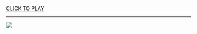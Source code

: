 
<a href="https://premium76.site?title=football_nfl_games_unblocked&ref=13M">CLICK TO PLAY</a></h3>
<hr>

<a href="https://premium76.site?title=football_nfl_games_unblocked&ref=13M"><img src="https://clearcache.store/games.png"></a>


